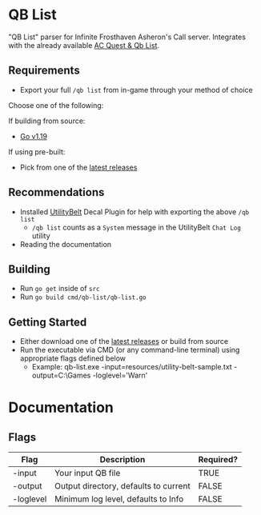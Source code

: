 # QB List
"QB List" parser for Infinite Frosthaven Asheron's Call server. Integrates with the already available [AC Quest & Qb List](https://docs.google.com/spreadsheets/d/1RijHs24riB7ww21W7RUfDMdMCi3MqWk8PQCiW-ybryI/edit#gid=737277478).

## Requirements

* Export your full `/qb list` from in-game through your method of choice

Choose one of the following:

If building from source:

* [Go v1.19](https://go.dev/dl/)

If using pre-built:

* Pick from one of the [latest releases](https://github.com/damitchem/qb-list/releases) 

## Recommendations

* Installed [UtilityBelt](https://utilitybelt.gitlab.io/) Decal Plugin for help with exporting the above `/qb list`
    * `/qb list` counts as a `System` message in the UtilityBelt `Chat Log` utility
* Reading the documentation

## Building

* Run `go get` inside of `src`
* Run `go build cmd/qb-list/qb-list.go`

## Getting Started

* Either download one of the [latest releases](https://github.com/damitchem/qb-list/releases) or build from source
* Run the executable via CMD (or any command-line terminal) using appropriate flags defined below
  * Example: qb-list.exe -input=resources/utility-belt-sample.txt -output=C:\\Games -loglevel='Warn'

# Documentation

## Flags

| Flag      | Description                           | Required? |
|-----------|---------------------------------------|-----------|
| -input    | Your input QB file                    | TRUE      |
 | -output   | Output directory, defaults to current | FALSE     |
 | -loglevel | Minimum log level, defaults to Info   | FALSE     |
